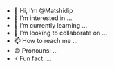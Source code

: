 - 👋 Hi, I’m @Matshidip
- 👀 I’m interested in ...
- 🌱 I’m currently learning ...
- 💞️ I’m looking to collaborate on ...
- 📫 How to reach me ...
- 😄 Pronouns: ...
- ⚡ Fun fact: ...

<!---
Matshidip/Matshidip is a ✨ special ✨ repository because its `README.md` (this file) appears on your GitHub profile.
You can click the Preview link to take a look at your changes.
--->

